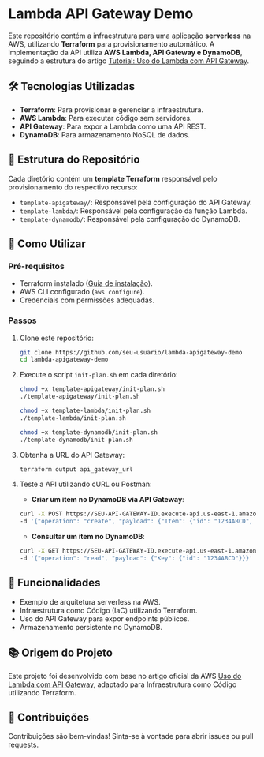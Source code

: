 # Lambda API Gateway Demo

Este repositório contém a infraestrutura para uma aplicação **serverless** na AWS, utilizando **Terraform** para provisionamento automático. A implementação da API utiliza **AWS Lambda, API Gateway e DynamoDB**, seguindo a estrutura do artigo [Tutorial: Uso do Lambda com API Gateway](https://docs.aws.amazon.com/pt_br/lambda/latest/dg/services-apigateway-tutorial.html).

## 🛠️ Tecnologias Utilizadas
- **Terraform**: Para provisionar e gerenciar a infraestrutura.
- **AWS Lambda**: Para executar código sem servidores.
- **API Gateway**: Para expor a Lambda como uma API REST.
- **DynamoDB**: Para armazenamento NoSQL de dados.

## 📂 Estrutura do Repositório
Cada diretório contém um **template Terraform** responsável pelo provisionamento do respectivo recurso:
- `template-apigateway/`: Responsável pela configuração do API Gateway.
- `template-lambda/`: Responsável pela configuração da função Lambda.
- `template-dynamodb/`: Responsável pela configuração do DynamoDB.

## 🚀 Como Utilizar

### **Pré-requisitos**
- Terraform instalado ([Guia de instalação](https://developer.hashicorp.com/terraform/tutorials/aws-get-started/install-cli)).
- AWS CLI configurado (`aws configure`).
- Credenciais com permissões adequadas.

### Passos
1. Clone este repositório:
    ```sh
    git clone https://github.com/seu-usuario/lambda-apigateway-demo
    cd lambda-apigateway-demo
    ```

2. Execute o script `init-plan.sh` em cada diretório:
    ```sh
    chmod +x template-apigateway/init-plan.sh
    ./template-apigateway/init-plan.sh

    chmod +x template-lambda/init-plan.sh
    ./template-lambda/init-plan.sh

    chmod +x template-dynamodb/init-plan.sh
    ./template-dynamodb/init-plan.sh
    ```

3. Obtenha a URL do API Gateway:
    ```sh
    terraform output api_gateway_url
    ```

4. Teste a API utilizando cURL ou Postman:
    - **Criar um item no DynamoDB via API Gateway**:
    ```sh
    curl -X POST https://SEU-API-GATEWAY-ID.execute-api.us-east-1.amazonaws.com/test/DynamoDBManager \
    -d '{"operation": "create", "payload": {"Item": {"id": "1234ABCD", "number": 10}}}'
    ```

    - **Consultar um item no DynamoDB**:
    ```sh
    curl -X GET https://SEU-API-GATEWAY-ID.execute-api.us-east-1.amazonaws.com/test/DynamoDBManager \
    -d '{"operation": "read", "payload": {"Key": {"id": "1234ABCD"}}}'
    ```

## 📖 Funcionalidades
- Exemplo de arquitetura serverless na AWS.
- Infraestrutura como Código (IaC) utilizando Terraform.
- Uso do API Gateway para expor endpoints públicos.
- Armazenamento persistente no DynamoDB.

## 📚 Origem do Projeto
Este projeto foi desenvolvido com base no artigo oficial da AWS [Uso do Lambda com API Gateway](https://docs.aws.amazon.com/pt_br/lambda/latest/dg/services-apigateway-tutorial.html), adaptado para Infraestrutura como Código utilizando Terraform.

## 🤝 Contribuições
Contribuições são bem-vindas! Sinta-se à vontade para abrir issues ou pull requests.